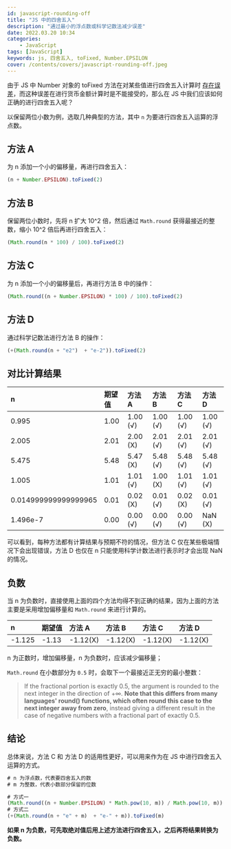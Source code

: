 ```yaml
---
id: javascript-rounding-off
title: "JS 中的四舍五入"
description: "通过最小的浮点数或科学记数法减少误差"
date: 2022.03.20 10:34
categories:
    - JavaScript
tags: [JavaScript]
keywords: js, 四舍五入, toFixed, Number.EPSILON
cover: /contents/covers/javascript-rounding-off.jpeg
---
```


由于 JS 中 Number 对象的 toFixed 方法在对某些值进行四舍五入计算时 [存在误差](https://alphahinex.github.io/2021/07/04/to-fixed/)，而这种误差在进行货币金额计算时是不能接受的，那么在 JS 中我们应该如何正确的进行四舍五入呢？

以保留两位小数为例，选取几种典型的方法，其中 `n` 为要进行四舍五入运算的浮点数。

## 方法 A

为 n 添加一个小的偏移量，再进行四舍五入：

```js
(n + Number.EPSILON).toFixed(2)
```

## 方法 B

保留两位小数时，先将 n 扩大 10^2 倍，然后通过 `Math.round` 获得最接近的整数，缩小 10^2 倍后再进行四舍五入：

```js
(Math.round(n * 100) / 100).toFixed(2)
```

## 方法 C

为 n 添加一个小的偏移量后，再进行方法 B 中的操作：

```js
(Math.round((n + Number.EPSILON) * 100) / 100).toFixed(2)
```

## 方法 D

通过科学记数法进行方法 B 的操作：

```js
(+(Math.round(n + "e2")  + "e-2")).toFixed(2)
```

## 对比计算结果

|n                   |期望值|方法 A   |方法 B  |方法 C   |方法 D   |
|:-------------------|:----|:-------|:-------|:-------|:-------|
|0.995               |1.00 |1.00 (√)|1.00 (√)|1.00 (√)|1.00 (√)|
|2.005               |2.01 |2.00 (X)|2.01 (√)|2.01 (√)|2.01 (√)|
|5.475               |5.48 |5.47 (X)|5.48 (√)|5.48 (√)|5.48 (√)|
|1.005               |1.01 |1.01 (√)|1.00 (X)|1.01 (√)|1.01 (√)|
|0.014999999999999965|0.01 |0.02 (X)|0.01 (√)|0.02 (X)|0.01 (√)|
|1.496e-7            |0.00 |0.00 (√)|0.00 (√)|0.00 (√)|NaN  (X)|

可以看到，每种方法都有计算结果与预期不符的情况，但方法 C 仅在某些极端情况下会出现错误，方法 D 也仅在 n 只能使用科学计数法进行表示时才会出现 NaN 的情况。

## 负数

当 n 为负数时，直接使用上面的四个方法均得不到正确的结果，因为上面的方法主要是采用增加偏移量和 `Math.round` 来进行计算的。

|n                   |期望值|方法 A   |方法 B  |方法 C   |方法 D   |
|:-------------------|:----|:-------|:-------|:-------|:-------|
|-1.125              |-1.13|-1.12(X)|-1.12(X)|-1.12(X)|-1.12(X)|

n 为正数时，增加偏移量，n 为负数时，应该减少偏移量；

`Math.round` 在小数部分为 `0.5` 时，会取下一个最接近正无穷的最小整数：

> If the fractional portion is exactly 0.5, the argument is rounded to the next integer in the direction of +∞. **Note that this differs from many languages' round() functions, which often round this case to the next integer away from zero**, instead giving a different result in the case of negative numbers with a fractional part of exactly 0.5.

## 结论

总体来说，方法 C 和 方法 D 的适用性更好，可以用来作为在 JS 中进行四舍五入运算的方式。

```js
# n 为浮点数，代表要四舍五入的数
# m 为整数，代表小数部分保留的位数

# 方式一
(Math.round((n + Number.EPSILON) * Math.pow(10, m)) / Math.pow(10, m)).toFixed(m)
# 方式二
(+(Math.round(n + "e" + m)  + "e-" + m)).toFixed(m)
```

**如果 n 为负数，可先取绝对值后用上述方法进行四舍五入，之后再将结果转换为负数。**